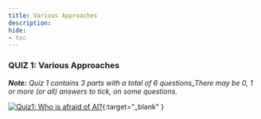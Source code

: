 ```yaml
---
title: Various Approaches
description:
hide:
- toc
---
```

### QUIZ 1: Various Approaches


_**Note:** Quiz 1 contains 3 parts with a total of 6 questions_There may be 0, 1 or more (or all) answers to tick, on some questions._


[![Quiz1: Who is afraid of AI?](../Images/I4T-quiz-module1.png)](Quiz-1-ressources/HTML/AI4T-quiz-module1-who-is-afardi-of-ai-html/index.html){:target="_blank" }
